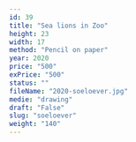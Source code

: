 ```yaml
---
id: 39
title: "Sea lions in Zoo"
height: 23
width: 17
method: "Pencil on paper"
year: 2020
price: "500"
exPrice: "500"
status: ""
fileName: "2020-soeloever.jpg"
medie: "drawing"
draft: "False"
slug: "soeloever"
weight: "140"
---
```

